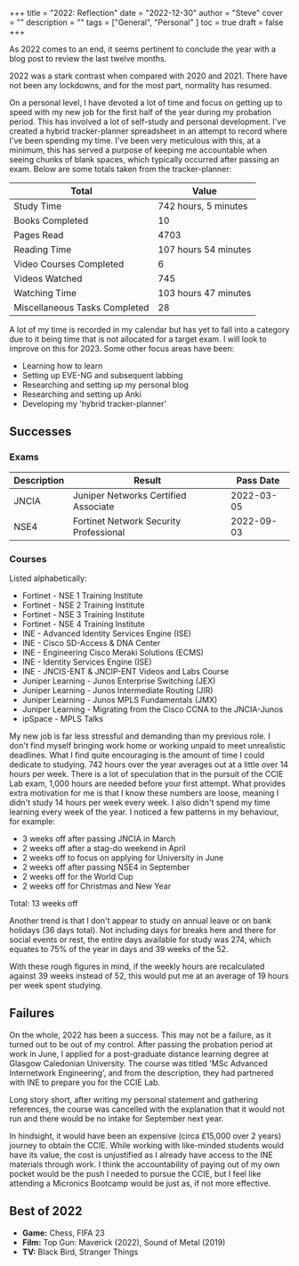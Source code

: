 +++
title = "2022: Reflection"
date = "2022-12-30"
author = "Steve"
cover = ""
description = ""
tags = ["General", "Personal" ]
toc = true
draft = false 
+++

As 2022 comes to an end, it seems pertinent to conclude the year with a blog post to review the last twelve months.

2022 was a stark contrast when compared with 2020 and 2021. There have not been any lockdowns, and for the most part, normality has resumed.

On a personal level, I have devoted a lot of time and focus on getting up to speed with my new job for the first half of the year during my probation period. This has involved a lot of self-study and personal development. I've created a hybrid tracker-planner spreadsheet in an attempt to record where I've been spending my time. I've been very meticulous with this, at a minimum, this has served a purpose of keeping me accountable when seeing chunks of blank spaces, which typically occurred after passing an exam. Below are some totals taken from the tracker-planner:

| Total | Value |
|------|-------|
| Study Time | 742 hours, 5 minutes |
| Books Completed | 10 | 
| Pages Read | 4703 |
| Reading Time | 107 hours 54 minutes |
| Video Courses Completed | 6 | 
| Videos Watched | 745 | 
| Watching Time | 103 hours 47 minutes | 
| Miscellaneous Tasks Completed | 28 | 

A lot of my time is recorded in my calendar but has yet to fall into a category due to it being time that is not allocated for a target exam. I will look to improve on this for 2023. Some other focus areas have been:

+ Learning how to learn
+ Setting up EVE-NG and subsequent labbing
+ Researching and setting up my personal blog
+ Researching and setting up Anki
+ Developing my 'hybrid tracker-planner'

## Successes

### Exams
| Description | Result | Pass Date |
|-------------|--------|------|
| JNCIA | Juniper Networks Certified Associate | 2022-03-05 | 
| NSE4 | Fortinet Network Security Professional | 2022-09-03 | 

### Courses 

Listed alphabetically:

+ Fortinet - NSE 1 Training Institute 
+ Fortinet - NSE 2 Training Institute 
+ Fortinet - NSE 3 Training Institute 
+ Fortinet - NSE 4 Training Institute 
+ INE - Advanced Identity Services Engine (ISE)
+ INE - Cisco SD-Access & DNA Center
+ INE - Engineering Cisco Meraki Solutions (ECMS)
+ INE - Identity Services Engine (ISE) 
+ INE - JNCIS-ENT & JNCIP-ENT Videos and Labs Course 
+ Juniper Learning - Junos Enterprise Switching (JEX) 
+ Juniper Learning - Junos Intermediate Routing (JIR)
+ Juniper Learning - Junos MPLS Fundamentals (JMX) 
+ Juniper Learning - Migrating from the Cisco CCNA to the JNCIA-Junos 
+ ipSpace - MPLS Talks

My new job is far less stressful and demanding than my previous role. I don't find myself bringing work home or working unpaid to meet unrealistic deadlines. What I find quite encouraging is the amount of time I could dedicate to studying. 742 hours over the year averages out at a little over 14 hours per week. There is a lot of speculation that in the pursuit of the CCIE Lab exam, 1,000 hours are needed before your first attempt. What provides extra motivation for me is that I know these numbers are loose, meaning I didn't study 14 hours per week every week. I also didn't spend my time learning every week of the year. I noticed a few patterns in my behaviour, for example:

- 3 weeks off after passing JNCIA in March 
- 2 weeks off after a stag-do weekend in April
- 2 weeks off to focus on applying for University in June 
- 2 weeks off after passing NSE4 in September 
- 2 weeks off for the World Cup 
- 2 weeks off for Christmas and New Year 

Total: 13 weeks off

Another trend is that I don't appear to study on annual leave or on bank holidays (36 days total). Not including days for breaks here and there for social events or rest, the entire days available for study was 274, which equates to 75% of the year in days and 39 weeks of the 52. 

With these rough figures in mind, if the weekly hours are recalculated against 39 weeks instead of 52, this would put me at an average of 19 hours per week spent studying.

## Failures

On the whole, 2022 has been a success. This may not be a failure, as it turned out to be out of my control. After passing the probation period at work in June, I applied for a post-graduate distance learning degree at Glasgow Caledonian University. The course was titled 'MSc Advanced Internetwork Engineering', and from the description, they had partnered with INE to prepare you for the CCIE Lab. 

Long story short, after writing my personal statement and gathering references, the course was cancelled with the explanation that it would not run and there would be no intake for September next year.

In hindsight, it would have been an expensive (circa £15,000 over 2 years) journey to obtain the CCIE. While working with like-minded students would have its value, the cost is unjustified as I already have access to the INE materials through work. I think the accountability of paying out of my own pocket would be the push I needed to pursue the CCIE, but I feel like attending a Micronics Bootcamp would be just as, if not more effective. 

## Best of 2022

+ **Game:** Chess, FIFA 23
+ **Film:** Top Gun: Maverick (2022), Sound of Metal (2019)
+ **TV:** Black Bird, Stranger Things
